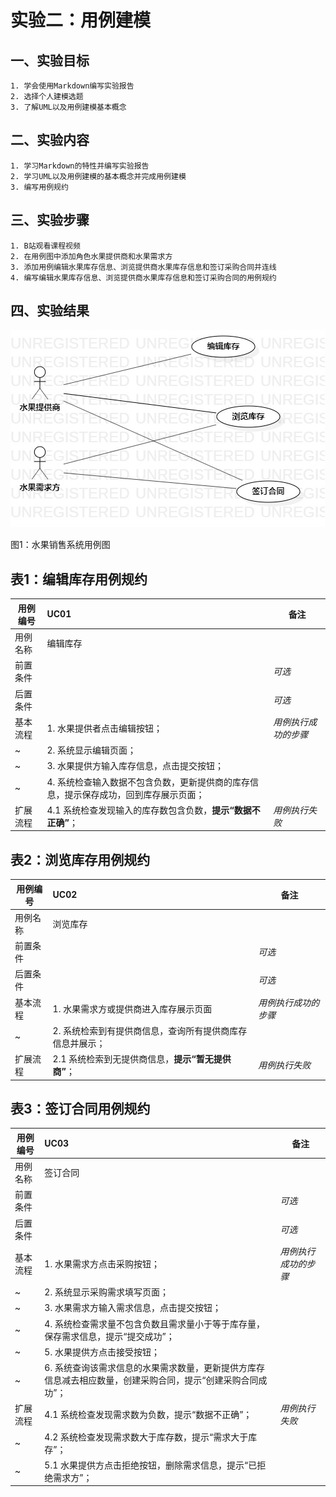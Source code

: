 # 实验二：用例建模

## 一、实验目标
	1. 学会使用Markdown编写实验报告
	2. 选择个人建模选题
	3. 了解UML以及用例建模基本概念

## 二、实验内容
	1. 学习Markdown的特性并编写实验报告
	2. 学习UML以及用例建模的基本概念并完成用例建模
	3. 编写用例规约

## 三、实验步骤
	1. B站观看课程视频
	2. 在用例图中添加角色水果提供商和水果需求方
	3. 添加用例编辑水果库存信息、浏览提供商水果库存信息和签订采购合同并连线
	4. 编写编辑水果库存信息、浏览提供商水果库存信息和签订采购合同的用例规约

## 四、实验结果
![用例图](./lab2_UseCaseDiagram.jpg) 

图1：水果销售系统用例图

## 表1：编辑库存用例规约  

用例编号  | UC01 | 备注  
-|:-|-  
用例名称  | 编辑库存  |   
前置条件  |      | *可选*   
后置条件  |      | *可选*   
基本流程  | 1. 水果提供者点击编辑按钮；  |*用例执行成功的步骤*    
~| 2. 系统显示编辑页面；  |   
~| 3. 水果提供方输入库存信息，点击提交按钮；  |   
~| 4. 系统检查输入数据不包含负数，更新提供商的库存信息，提示保存成功，回到库存展示页面；  |   
扩展流程  | 4.1 系统检查发现输入的库存数包含负数，**提示“数据不正确”**；  |*用例执行失败*

## 表2：浏览库存用例规约  

用例编号  | UC02 | 备注  
-|:-|-  
用例名称  | 浏览库存  |   
前置条件  |      | *可选*   
后置条件  |      | *可选*   
基本流程  | 1. 水果需求方或提供商进入库存展示页面  |*用例执行成功的步骤*    
~| 2. 系统检索到有提供商信息，查询所有提供商库存信息并展示；  |  
扩展流程  | 2.1 系统检索到无提供商信息，**提示“暂无提供商”**；  |*用例执行失败*

## 表3：签订合同用例规约

用例编号  | UC03 | 备注  
-|:-|-  
用例名称  | 签订合同  |   
前置条件  |      | *可选*   
后置条件  |      | *可选*   
基本流程  | 1. 水果需求方点击采购按钮；  |*用例执行成功的步骤*    
~| 2. 系统显示采购需求填写页面；  |   
~| 3. 水果需求方输入需求信息，点击提交按钮；  |   
~| 4. 系统检查需求量不包含负数且需求量小于等于库存量，保存需求信息，提示“提交成功”；  |   
~| 5. 水果提供方点击接受按钮；  |   
~| 6. 系统查询该需求信息的水果需求数量，更新提供方库存信息减去相应数量，创建采购合同，提示“创建采购合同成功”；  |   
扩展流程  | 4.1 系统检查发现需求数为负数，提示“数据不正确”；  |*用例执行失败*  
~| 4.2 系统检查发现需求数大于库存数，提示“需求大于库存”；  |
~| 5.1 水果提供方点击拒绝按钮，删除需求信息，提示“已拒绝需求方”；  |  
  






